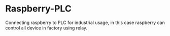 # Raspberry-PLC
Connecting raspberry to PLC for industrial usage, in this case raspberry can control all device in factory using relay.
